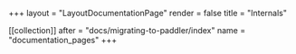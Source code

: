 +++
layout = "LayoutDocumentationPage"
render = false
title = "Internals"

[[collection]]
after = "docs/migrating-to-paddler/index"
name = "documentation_pages"
+++
